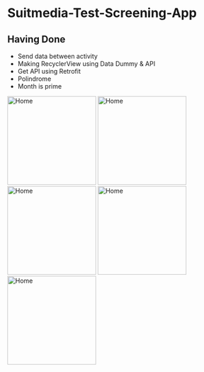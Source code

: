 # Suitmedia-Test-Screening-App 

## Having Done
- Send data between activity
- Making RecyclerView using Data Dummy & API
- Get API using Retrofit
- Polindrome
- Month is prime

<img src="https://user-images.githubusercontent.com/68842666/125182172-f9fa3300-e235-11eb-80ac-1ad0c4eeb032.jpg"
     alt="Home"  
     width="200" />
<img src="https://user-images.githubusercontent.com/68842666/125199051-b54eb600-e28e-11eb-9d11-8cd914888a36.png"
     alt="Home"  
     width="200" />     
<img src="https://user-images.githubusercontent.com/68842666/125199010-87697180-e28e-11eb-852f-8a01a0a56f34.png"
     alt="Home"  
     width="200" />
<img src="https://user-images.githubusercontent.com/68842666/125182230-712fc700-e236-11eb-84ef-af71bb0b8fbb.jpg"
     alt="Home"  
     width="200" />     
<img src="https://user-images.githubusercontent.com/68842666/125182234-7c82f280-e236-11eb-8432-9fba538a0bde.jpg"
     alt="Home"  
     width="200" />